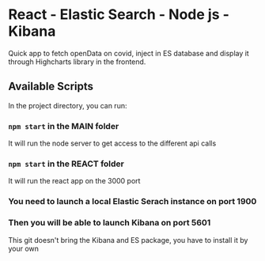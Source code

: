 # React - Elastic Search - Node js - Kibana

Quick app to fetch openData on covid, inject in ES database and display it through Highcharts library in the frontend.

## Available Scripts

In the project directory, you can run:

### `npm start` in the MAIN folder

It will run the node server to get access to the different api calls

### `npm start` in the REACT folder

It will run the react app on the 3000 port

### You need to launch a local Elastic Serach instance on port 1900

### Then you will be able to launch Kibana on port 5601

This git doesn't bring the Kibana and ES package, you have to install it by your own
